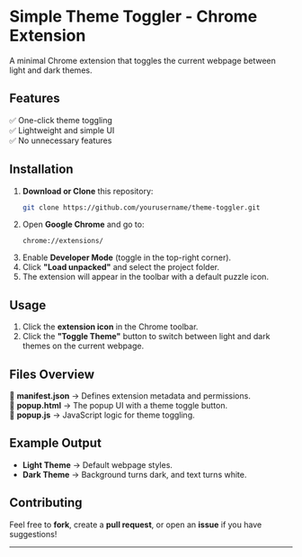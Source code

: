 



# **Simple Theme Toggler - Chrome Extension**  

A minimal Chrome extension that toggles the current webpage between light and dark themes.  

## **Features**  
✅ One-click theme toggling  
✅ Lightweight and simple UI  
✅ No unnecessary features  

## **Installation**  
1. **Download or Clone** this repository:  
   ```sh
   git clone https://github.com/yourusername/theme-toggler.git
   ```  
2. Open **Google Chrome** and go to:  
   ```
   chrome://extensions/
   ```
3. Enable **Developer Mode** (toggle in the top-right corner).  
4. Click **"Load unpacked"** and select the project folder.  
5. The extension will appear in the toolbar with a default puzzle icon.  

## **Usage**  
1. Click the **extension icon** in the Chrome toolbar.  
2. Click the **"Toggle Theme"** button to switch between light and dark themes on the current webpage.  

## **Files Overview**  
📜 **manifest.json** → Defines extension metadata and permissions.  
📜 **popup.html** → The popup UI with a theme toggle button.  
📜 **popup.js** → JavaScript logic for theme toggling.  

## **Example Output**  
- **Light Theme** → Default webpage styles.  
- **Dark Theme** → Background turns dark, and text turns white.  

## **Contributing**  
Feel free to **fork**, create a **pull request**, or open an **issue** if you have suggestions!  



---

